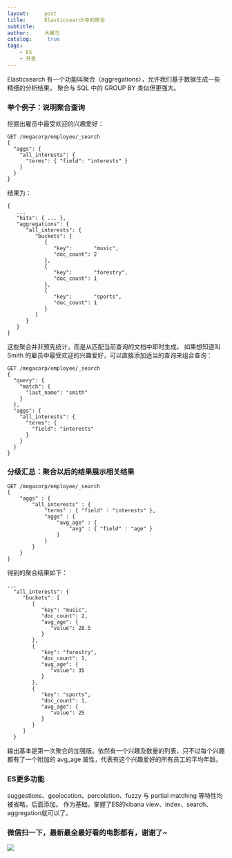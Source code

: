 ```yaml
---
layout:     post
title:      Elasticsearch中的聚合
subtitle:   
author:     大暴马
catalog: 	 true
tags:
    - ES
    - 开发
---
```

 
Elasticsearch 有一个功能叫聚合（aggregations），允许我们基于数据生成一些精细的分析结果。
聚合与 SQL 中的 GROUP BY 类似但更强大。

### 举个例子：说明聚合查询
挖掘出雇员中最受欢迎的兴趣爱好：
```
GET /megacorp/employee/_search
{
  "aggs": {
    "all_interests": {
      "terms": { "field": "interests" }
    }
  }
}
```
结果为：
```
{
   ...
   "hits": { ... },
   "aggregations": {
      "all_interests": {
         "buckets": [
            {
               "key":       "music",
               "doc_count": 2
            },
            {
               "key":       "forestry",
               "doc_count": 1
            },
            {
               "key":       "sports",
               "doc_count": 1
            }
         ]
      }
   }
}
```
这些聚合并非预先统计，而是从匹配当前查询的文档中即时生成。
如果想知道叫 Smith 的雇员中最受欢迎的兴趣爱好，可以直接添加适当的查询来组合查询：
```
GET /megacorp/employee/_search
{
  "query": {
    "match": {
      "last_name": "smith"
    }
  },
  "aggs": {
    "all_interests": {
      "terms": {
        "field": "interests"
      }
    }
  }
}
```
### 分级汇总：聚合以后的结果展示相关结果
```
GET /megacorp/employee/_search
{
    "aggs" : {
        "all_interests" : {
            "terms" : { "field" : "interests" },
            "aggs" : {
                "avg_age" : {
                    "avg" : { "field" : "age" }
                }
            }
        }
    }
}
```
得到的聚合结果如下：
```
...
  "all_interests": {
     "buckets": [
        {
           "key": "music",
           "doc_count": 2,
           "avg_age": {
              "value": 28.5
           }
        },
        {
           "key": "forestry",
           "doc_count": 1,
           "avg_age": {
              "value": 35
           }
        },
        {
           "key": "sports",
           "doc_count": 1,
           "avg_age": {
              "value": 25
           }
        }
     ]
  }
```
输出基本是第一次聚合的加强版。依然有一个兴趣及数量的列表，只不过每个兴趣都有了一个附加的 avg_age 属性，代表有这个兴趣爱好的所有员工的平均年龄。

### ES更多功能
suggestions、geolocation、percolation、fuzzy 与 partial matching 等特性均被省略，后面添加。
作为基础，掌握了ES的kibana view、index、search、aggregation就可以了。

### 微信扫一下，最新最全最好看的电影都有，谢谢了~
 ![](https://open.weixin.qq.com/qr/code?username=zhihuishangye)
